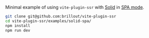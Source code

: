 Minimal example of using `vite-plugin-ssr` with [Solid](https://www.solidjs.com/) in [SPA mode](https://vike.dev/render-modes#spa).

```bash
git clone git@github.com:brillout/vite-plugin-ssr
cd vite-plugin-ssr/examples/solid-spa/
npm install
npm run dev
```
